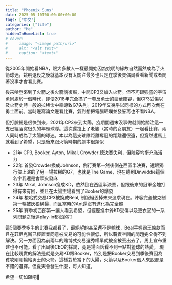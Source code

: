 ```yaml
---
title: "Phoenix Suns"
date: 2025-05-10T00:00:00+00:00
tags: ["中文"]
categories: ["life"]
author: "Me"
hiddenInHomeList: true
# cover:
#     image: "<image path/url>"
#     alt: "<alt text>"
#     caption: "<text>"
---
```


從2005年開始看NBA，跟大多數人一樣最開始因為姚明的緣故自然而然成為了火箭球迷，姚明退役之後就基本沒有太關注最多也只是在季後賽偶爾看看新聞或者閒著沒事才會看比賽。

後來哈登來到了火箭之後火箭魂復燃，中間CP3又加入火箭。但不巧跟強盛的宇宙勇同處於一個時代，即便2018年完全搞了一套反勇士的豪華陣容，但CP3受傷以及火箭史詩一般的拉稀命中率導致G7失利。2019年又幾乎以同樣的方式再次倒在勇士面前。當時邊寫論文邊看比賽，氣到想把電腦砸爛並發誓再也不看NBA。

但打臉總是很快到來，2021年CP3來到太陽，疫期間週末沒事做就開始關注這一支已經落寞很久的年輕球隊。這次還拉上了老婆（當時的女朋友）一起看比賽，兩人同時成為了太陽的球迷。本以為這支球隊距離奪冠的距離還很遠，但竟然還馬上就看到了希望，只是後來跟火箭時期的劇本很類似

- 21年 CP3, Booker, Ayton, Mikal, Crowder 總決賽失利，但陣容均衡充滿活力
- 22年 首發Crowder換成Johnson，例行賽第一然後倒在西區半決賽，還跟獨行俠上演的了另一場拉稀的G7，也就是The Game，現在聽到Dinwiddie這個名字我還是會頭皮發麻
- 23年 Mikal, Johnson換成KD，依然倒在西區半決賽，但跟後來的冠軍金塊打得有來有回，並且在太陽主場看到了Booker的爆發
- 24年 梭哈式交易CP3被換成Beal, 制服組丟掉未來追求現在。陣容完全被克制第一輪被灰狼橫掃，而且當時的Ant還沒有進化為完全體
- 25年 賽季初西部第一讓人看到希望，但經歷換中鋒KD受傷以及更衣室的一系列問題之後連play-in都沒的打

這5個賽季多半的比賽我都看了，最絕望的甚至還不是輸球，Beal手握霸王條款而且在菲尼克斯已經置業同意被交易的可能性很低，所以薪資空間的問題完全得不到解決。另一方面因為前兩年的賭博式交易選秀權早就被全被丟出去了，馬上宣布重建也不可能。看了出局後CEO的採訪，竟是場面話看不到一點對籃球的熱愛。
現在比較現實的解法是就是交易KD跟Booker，特別是把Booker交易到季後賽因為貧攻剛剛輸給勇士的火箭。這樣對於當下的太陽，火箭以及Booker個人來說都是不錯的選擇。但夏天會發生什麼，每人知道。

希望一切如願吧🚀
